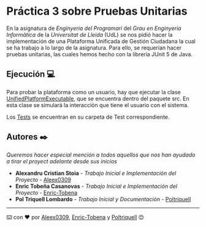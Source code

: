 # Práctica 3 sobre Pruebas Unitarias

En la asignatura de *Enginyeria del Programari* del *Grau en Enginyeria Informàtica* de la *Universitat de Lleida* (UdL)  se nos pidió hacer la implementación de una Plataforma Unificada de Gestión Ciudadana la cual se ha trabajo a lo largo de la asignatura. Para ello, se requerían hacer pruebas unitarias, las cuales hemos hecho con la librería JUnit 5 de Java.

## Ejecución :computer:

Para probar la plataforma como un usuario, hay que ejecutar la clase [UnifiedPlatformExecutable](/src/UnifiedPlatformExecutable.java), que se encuentra dentro del paquete src. En esta clase se simulará la interacción que tiene el usuario con el sistema.

Los [Tests](/test) se encuentran en su carpeta de Test correspondiente.

## Autores ✒️

_Queremos hacer especial mención a todos aquellos que nos han ayudado a tirar el proyect adelante desde sus inicios_

* **Alexandru Cristian Stoia** - *Trabajo Inicial e Implementación del Proyecto* - [Aleex0309](https://github.com/aleex0309)
* **Enric Tobeña Casanovas** - *Trabajo Inicial e Implementación del Proyecto* - [Enric-Tobena](https://github.com/Enric-Tobena)
* **Pol Triquell Lombardo** - *Trabajo Inicial y Documentación* - [Poltriquell](https://github.com/poltriquell)



---
⌨️ con ❤️ por [Aleex0309](https://github.com/aleex0309), [Enric-Tobena](https://github.com/Enric-Tobena) y [Poltriquell](https://github.com/poltriquell) 😊

